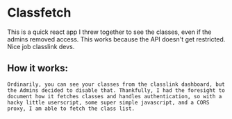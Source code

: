 # Classfetch

This is a quick react app I threw together to see the classes, even if the admins removed access. This works because the API doesn't get restricted. Nice job classlink devs.


## How it works:

    Ordinarily, you can see your classes from the classlink dashboard, but the Admins decided to disable that. Thankfully, I had the foresight to document how it fetches classes and handles authentication, so with a hacky little userscript, some super simple javascript, and a CORS proxy, I am able to fetch the class list.
